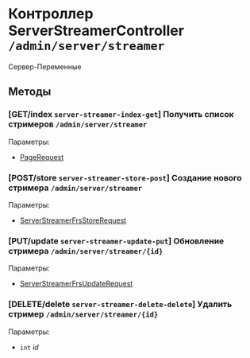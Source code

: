# Контроллер ServerStreamerController `/admin/server/streamer`

Сервер-Переменные

## Методы

### [GET/index `server-streamer-index-get`] Получить список стримеров `/admin/server/streamer`

Параметры: 

- [PageRequest](../OBJECT.md#PageRequest) 

### [POST/store `server-streamer-store-post`] Создание нового стримера `/admin/server/streamer`

Параметры: 

- [ServerStreamerFrsStoreRequest](../OBJECT.md#ServerStreamerFrsStoreRequest) 

### [PUT/update `server-streamer-update-put`] Обновление стримера `/admin/server/streamer/{id}`

Параметры: 

- [ServerStreamerFrsUpdateRequest](../OBJECT.md#ServerStreamerFrsUpdateRequest) 

### [DELETE/delete `server-streamer-delete-delete`] Удалить стример `/admin/server/streamer/{id}`

Параметры: 

- `int` *id*

